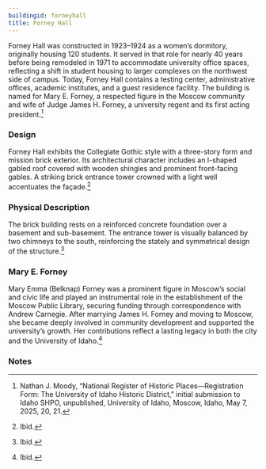 ```yaml
---
buildingid: forneyhall
title: Forney Hall
---
```


Forney Hall was constructed in 1923–1924 as a women’s dormitory, originally housing 120 students. It served in that role for nearly 40 years before being remodeled in 1971 to accommodate university office spaces, reflecting a shift in student housing to larger complexes on the northwest side of campus. Today, Forney Hall contains a testing center, administrative offices, academic institutes, and a guest residence facility. The building is named for Mary E. Forney, a respected figure in the Moscow community and wife of Judge James H. Forney, a university regent and its first acting president.[^1]

### Design
Forney Hall exhibits the Collegiate Gothic style with a three-story form and mission brick exterior. Its architectural character includes an I-shaped gabled roof covered with wooden shingles and prominent front-facing gables. A striking brick entrance tower crowned with a light well accentuates the façade.[^2]

### Physical Description
The brick building rests on a reinforced concrete foundation over a basement and sub-basement. The entrance tower is visually balanced by two chimneys to the south, reinforcing the stately and symmetrical design of the structure.[^3]  

### Mary E. Forney
  Mary Emma (Belknap) Forney was a prominent figure in Moscow’s social and civic life and played an instrumental role in the establishment of the Moscow Public Library, securing funding through correspondence with Andrew Carnegie. After marrying James H. Forney and moving to Moscow, she became deeply involved in community development and supported the university’s growth. Her contributions reflect a lasting legacy in both the city and the University of Idaho.[^4]

### Notes  
[^1]: Nathan J. Moody, “National Register of Historic Places—Registration Form: The University of Idaho Historic District,” initial submission to Idaho SHPO, unpublished, University of Idaho, Moscow, Idaho, May 7, 2025, 20, 21.  
[^2]: Ibid.  
[^3]: Ibid. 
[^4]: Ibid. 